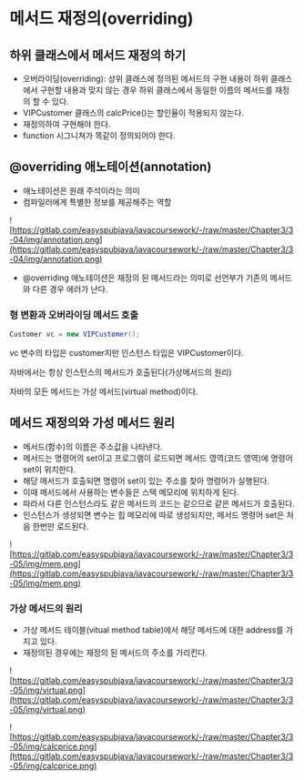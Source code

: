 # 메서드 재정의(overriding)

## 하위 클래스에서 메서드 재정의 하기

- 오버라이딩(overriding): 상위 클래스에 정의된 메서드의 구현 내용이 하위 클래스에서 구현할 내용과 맞지 않는 경우 하위 클래스에서 동일한 이름의 메서드를 재정의 할 수 있다.
- VIPCustomer 클래스의 calcPrice()는 할인율이 적용되지 않는다.
- 재정의하여 구현해야 한다.
- function 시그니쳐가 똑같이 정의되어야 한다.

## @overriding 애노테이션(annotation)

- 애노테이션은 원래 주석이라는 의미
- 컴파일러에게 특별한 정보를 제공해주는 역할

![https://gitlab.com/easyspubjava/javacoursework/-/raw/master/Chapter3/3-04/img/annotation.png](https://gitlab.com/easyspubjava/javacoursework/-/raw/master/Chapter3/3-04/img/annotation.png)

- @overriding 애노테이션은 재정의 된 메서드라는 의미로 선언부가 기존의 메서드와 다른 경우 에러가 난다.

### 형 변환과 오버라이딩 메서드 호출

```java
Customer vc = new VIPCustomer();
```

vc 변수의 타입은 customer지만 인스턴스 타입은 VIPCustomer이다.

자바에서는 항상 인스턴스의 메서드가 호출된다(가상메서드의 원리)

자바의 모든 메서드는 가상 메서드(virtual method)이다.

## 메서드 재정의와 가성 메서드 원리

- 메서드(함수)의 이름은 주소값을 나타낸다.
- 메서드는 명령어의 set이고 프로그램이 로드되면 메서드 영역(코드 영역)에 명령어 set이 위치한다.
- 해당 메서드가 호출되면 명령어 set이 있는 주소를 찾아 명령어가 실행된다.
- 이때 메서드에서 사용하는 변수들은 스택 메모리에 위치하게 된다.
- 따라서 다른 인스턴스라도 같은 메서드의 코드는 같으므로 같은 메서드가 호출된다.
- 인스턴스가 생성되면 변수는 힙 메모리에 따로 생성되지만, 메서드 명령어 set은 처음 한번만 로드된다.

![https://gitlab.com/easyspubjava/javacoursework/-/raw/master/Chapter3/3-05/img/mem.png](https://gitlab.com/easyspubjava/javacoursework/-/raw/master/Chapter3/3-05/img/mem.png)

### 가상 메서드의 원리

- 가상 메서드 테이블(vitual method table)에서 해당 메서드에 대한 address를 가지고 있다.
- 재정의된 경우에는 재정의 된 메서드의 주소를 가리킨다.

![https://gitlab.com/easyspubjava/javacoursework/-/raw/master/Chapter3/3-05/img/virtual.png](https://gitlab.com/easyspubjava/javacoursework/-/raw/master/Chapter3/3-05/img/virtual.png)

![https://gitlab.com/easyspubjava/javacoursework/-/raw/master/Chapter3/3-05/img/calcprice.png](https://gitlab.com/easyspubjava/javacoursework/-/raw/master/Chapter3/3-05/img/calcprice.png)